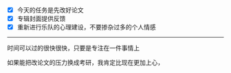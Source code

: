  - [x] 今天的任务是先改好论文
 - [x]  专辑封面提供反馈
 - [x]  重新进行乐队的心理建设，不要掺杂过多的个人情感

---


时间可以过的很快很快，只要是专注在一件事情上

如果能把改论文的压力换成考研，我肯定比现在更加上心，